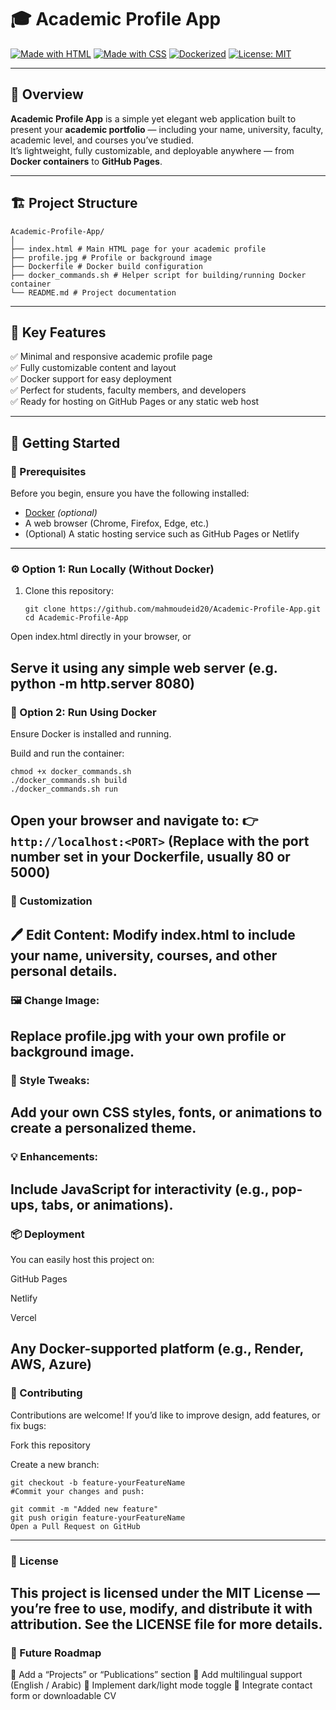 # 🎓 Academic Profile App  

[![Made with HTML](https://img.shields.io/badge/Made%20with-HTML-orange?style=flat-square)](https://developer.mozilla.org/en-US/docs/Web/HTML)
[![Made with CSS](https://img.shields.io/badge/Styled%20with-CSS-blue?style=flat-square)](https://developer.mozilla.org/en-US/docs/Web/CSS)
[![Dockerized](https://img.shields.io/badge/Containerized%20with-Docker-2496ED?style=flat-square&logo=docker&logoColor=white)](https://www.docker.com/)
[![License: MIT](https://img.shields.io/badge/License-MIT-green.svg?style=flat-square)](LICENSE)

---

## 🧩 Overview  

**Academic Profile App** is a simple yet elegant web application built to present your **academic portfolio** — including your name, university, faculty, academic level, and courses you’ve studied.  
It’s lightweight, fully customizable, and deployable anywhere — from **Docker containers** to **GitHub Pages**.

---

## 🏗️ Project Structure  
```
Academic-Profile-App/
│
├── index.html # Main HTML page for your academic profile
├── profile.jpg # Profile or background image
├── Dockerfile # Docker build configuration
├── docker_commands.sh # Helper script for building/running Docker container
└── README.md # Project documentation
```
---

## 🎯 Key Features  

✅ Minimal and responsive academic profile page  
✅ Fully customizable content and layout  
✅ Docker support for easy deployment  
✅ Perfect for students, faculty members, and developers  
✅ Ready for hosting on GitHub Pages or any static web host  

---

## 🚀 Getting Started  

### 🧰 Prerequisites  
Before you begin, ensure you have the following installed:
- [Docker](https://www.docker.com/) *(optional)*
- A web browser (Chrome, Firefox, Edge, etc.)
- (Optional) A static hosting service such as GitHub Pages or Netlify  

---

### ⚙️ Option 1: Run Locally (Without Docker)

1. Clone this repository:  
   ```
   git clone https://github.com/mahmoudeid20/Academic-Profile-App.git
   cd Academic-Profile-App
   ```
Open index.html directly in your browser, or

Serve it using any simple web server (e.g. python -m http.server 8080)
---
### 🐳 Option 2: Run Using Docker
Ensure Docker is installed and running.

Build and run the container:

```
chmod +x docker_commands.sh
./docker_commands.sh build
./docker_commands.sh run
```
Open your browser and navigate to:
👉```http://localhost:<PORT>```
(Replace <PORT> with the port number set in your Dockerfile, usually 80 or 5000)
---
### 🎨 Customization
🖊️ Edit Content:
Modify index.html to include your name, university, courses, and other personal details.
---
### 🖼️ Change Image:
Replace profile.jpg with your own profile or background image.
---
### 🎨 Style Tweaks:
Add your own CSS styles, fonts, or animations to create a personalized theme.
---
### 💡 Enhancements:
Include JavaScript for interactivity (e.g., pop-ups, tabs, or animations).
---
### 📦 Deployment
You can easily host this project on:

GitHub Pages

Netlify

Vercel

Any Docker-supported platform (e.g., Render, AWS, Azure)
---
### 🤝 Contributing
Contributions are welcome!
If you’d like to improve design, add features, or fix bugs:

Fork this repository

Create a new branch:

```
git checkout -b feature-yourFeatureName
#Commit your changes and push:

git commit -m "Added new feature"
git push origin feature-yourFeatureName
Open a Pull Request on GitHub
```
---
### 📜 License
This project is licensed under the MIT License — you’re free to use, modify, and distribute it with attribution.
See the LICENSE file for more details.
---
### 🧭 Future Roadmap
🔹 Add a “Projects” or “Publications” section
🔹 Add multilingual support (English / Arabic)
🔹 Implement dark/light mode toggle
🔹 Integrate contact form or downloadable CV
